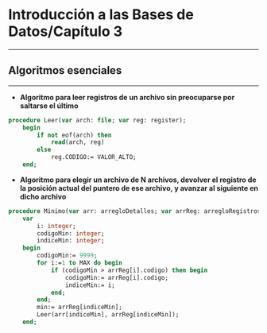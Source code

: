 # Introducción a las Bases de Datos/Capítulo 3

---

## Algoritmos esenciales

---

- **Algoritmo para leer registros de un archivo sin preocuparse por saltarse el último**

```pascal
procedure Leer(var arch: file; var reg: register);
	begin
		if not eof(arch) then
			read(arch, reg)
		else
			reg.CODIGO:= VALOR_ALTO;
	end;
```

- **Algoritmo para elegir un archivo de N archivos, devolver el registro de la posición actual del puntero de ese archivo, y avanzar al siguiente en dicho archivo**

```pascal
procedure Minimo(var arr: arregloDetalles; var arrReg: arregloRegistros; var min: reg);
	var
		i: integer;
		codigoMin: integer;
		indiceMin: integer;
	begin
		codigoMin:= 9999;
		for i:=1 to MAX do begin
			if (codigoMin > arrReg[i].codigo) then begin
				codigoMin:= arrReg[i].codigo;
				indiceMin:= i;
			end;
		end;
		min:= arrReg[indiceMin];
		Leer(arr[indiceMin], arrReg[indiceMin]);
	end;
```
